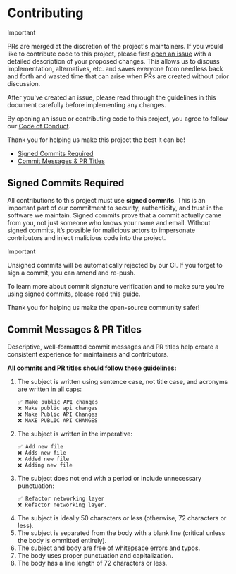 # Contributing

> [!IMPORTANT]
> PRs are merged at the discretion of the project's maintainers. If you would like to contribute code to this project,
> please first [open an issue](https://github.com/fetch-rewards/SwiftSyntaxSugar/issues/new) with a detailed
> description of your proposed changes. This allows us to discuss implementation, alternatives, etc. and saves everyone
> from needless back and forth and wasted time that can arise when PRs are created without prior discussion.
>
> After you've created an issue, please read through the guidelines in this document carefully before implementing any
> changes.
>
> By opening an issue or contributing code to this project, you agree to follow our
> [Code of Conduct](https://github.com/fetch-rewards/SwiftSyntaxSugar/blob/main/CODE_OF_CONDUCT.md).
> 
> Thank you for helping us make this project the best it can be!

- [Signed Commits Required](#signed-commits-required)
- [Commit Messages & PR Titles](#commit-messages--pr-titles)

## Signed Commits Required

All contributions to this project must use **signed commits**. This is an important part of our commitment to security, 
authenticity, and trust in the software we maintain. Signed commits prove that a commit actually came from you, not just 
someone who knows your name and email. Without signed commits, it’s possible for malicious actors to impersonate contributors 
and inject malicious code into the project.

> [!IMPORTANT]
> Unsigned commits will be automatically rejected by our CI. If you forget to sign a commit, you can amend and re-push.

To learn more about commit signature verification and to make sure you're using signed commits, please read this
[guide](https://docs.github.com/en/authentication/managing-commit-signature-verification/about-commit-signature-verification).

Thank you for helping us make the open-source community safer!

## Commit Messages & PR Titles

Descriptive, well-formatted commit messages and PR titles help create a consistent experience for maintainers and
contributors.

**All commits and PR titles should follow these guidelines:**

1. The subject is written using sentence case, not title case, and acronyms are written in all caps:
   ```
   ✅ Make public API changes
   ❌ Make public api changes
   ❌ Make Public API Changes
   ❌ MAKE PUBLIC API CHANGES
   ```
1. The subject is written in the imperative:
   ```
   ✅ Add new file
   ❌ Adds new file
   ❌ Added new file
   ❌ Adding new file
   ```
1. The subject does not end with a period or include unnecessary punctuation:
   ```
   ✅ Refactor networking layer
   ❌ Refactor networking layer.
   ```
1. The subject is ideally 50 characters or less (otherwise, 72 characters or less).
1. The subject is separated from the body with a blank line (critical unless the body is ommitted entirely).
1. The subject and body are free of whitepsace errors and typos.
1. The body uses proper punctuation and capitalization.
1. The body has a line length of 72 characters or less.
